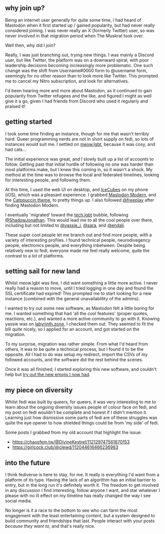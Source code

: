 ## why join up?

Being an internet user generally for quite some time, I had heard of Mastodon when it first started up / gained popularity, but had never
really considered joining. I was never really an X (formerly Twitter) user, so was never involved in that migration period when The Muskrat took over.

Well then, why did I join?

Really, I was just branching out, trying new things. I was mainly a Discord user, but like Twitter, the platform was on a downward spiral, with poor
leadership decisions becoming increasingly more problematic. One such change was the shift from Username#0000 form to @username form, seemingly for
no other reason than to look more like Twitter. This prompted me to cancel my Nitro subscription, and look for alternatives.

I'd been hearing more and more about Mastodon, as it continued to gain popularity from Twitter refugees and the like, and figured I might as well give
it a go, given I had friends from Discord who used it regularly and praised it!

## getting started

I took some time finding an instance, though for me that wasn't terribly hard. Queer programming nerds are not in short supply on fedi, so lots of
instances would suit me. I settled on [meow.lgbt](https://meow.lgbt), because it was cosy, and had cats...

The initial experience was great, and I slowly built up a list of accounts to follow. Getting past that initial hurdle of following no one was harder
than most platforms make, but I knew this coming in, so it wasn't a shock. My method at the time was to browse the local and federated timelines, looking
for interesting people, and following them.

At this time, I used the web UI on desktop, and [IceCubes](https://github.com/Dimillian/IceCubesApp) on my phone (iOS), which was a pleasant experience.
I grabbed [Mastodon Modern](https://codeberg.org/Freeplay/Mastodon-Modern), and the [Catppuccin theme](https://github.com/catppuccin/userstyles/tree/main/styles/mastodon), to pretty things up. I also followed [@freeplay](https://wetdry.world/@freeplay) after finding Mastodon Modern.

I eventually 'migrated' toward the [tech.lgbt](https://tech.lgbt) bubble, following [@ShadowJonathan](https://tech.lgbt/@ShadowJonathan).
This would lead me to all the cool people over there, including but not limited to [@yassie_j](https://labyrinth.zone/yassie_j), [@sara](https://tech.lgbt/@sara), and [@endali](https://tech.lgbt/@endali).

These super cool people let me branch out and find more people, with a variety of interesting profiles. I found technical people, neurodivegency people,
electronics people, and everything inbetween. Despite being relatively new to fedi, everyone made me feel really welcome, quite the contrast to a lot
of platforms.

## setting sail for new land

Whilst meow.lgbt was fine, I did want something a little more active. I never really had a reason to move, until I tried logging in one day and found
the SSL certificate had expired! This prompted me to start looking for a new instance (combined with the general unavailablility of the admins).

I wanted to try out some new software, as Mastodon felt a little boring for me. I wanted something that had 'all the cool features'
(proper quotes, reactions, etc.), and wanted a more active community to go with it. Knowing yassie was on [labyrinth.zone](https://labyrinth.zone),
I checked them out. They seemed to fit the bill quite nicely, so I applied for an account, and got started on the migration.

To my surprise, migration was rather simple. From what I'd heard from others, it was to be quite a technical process, but I found it to be the opposite.
All I had to do was setup my redirect, import the CSVs of my followed accounts, and the software did the rest behind the scenes.

Once it was all finished, I started exploring this new software, and couldn't help but [try out the new emojis I now had](https://labyrinth.zone/notice/AhFTpNqAY9SZhKz2si).

## my piece on diversity

Whilst fedi was built by queers, for queers, it was very interesting to me to learn about the ongoing diversity issues people of colour face on fedi,
and my post on fedi wouldn't be complete and honest if I didn't mention it. Learning just how dismissive some parts of fedi are of these struggles was
quite the eye opener to how shielded things could be from 'my side' of fedi.

Some posts I grabbed from my old account that highlight the issue:

- https://chaosfem.tw/@DivineKestrel/112129747561870153
- https://girlcock.club/@clewd/112044616466236983

## into the future

I think fediverse is here to stay, for me. It really is everything I'd want from a platform of its type. Having the lack of an algorithm has an
initial barrier to entry, but in the long run it's definitely worth it. The freedom to get involved in any discussion I find interesting, follow anyone
I want, and star whatever I please with no ill effect on my timeline has really changed the way I see social media.

No longer is it a race to the bottom to see who can farm the most engagement with the least entertaining content, but a system designed to build
community and friendships that last. People interact with your posts _because they want to_, and that's really nice.
